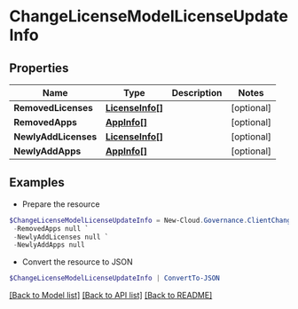 # ChangeLicenseModelLicenseUpdateInfo
## Properties

Name | Type | Description | Notes
------------ | ------------- | ------------- | -------------
**RemovedLicenses** | [**LicenseInfo[]**](LicenseInfo.md) |  | [optional] 
**RemovedApps** | [**AppInfo[]**](AppInfo.md) |  | [optional] 
**NewlyAddLicenses** | [**LicenseInfo[]**](LicenseInfo.md) |  | [optional] 
**NewlyAddApps** | [**AppInfo[]**](AppInfo.md) |  | [optional] 

## Examples

- Prepare the resource
```powershell
$ChangeLicenseModelLicenseUpdateInfo = New-Cloud.Governance.ClientChangeLicenseModelLicenseUpdateInfo  -RemovedLicenses null `
 -RemovedApps null `
 -NewlyAddLicenses null `
 -NewlyAddApps null
```

- Convert the resource to JSON
```powershell
$ChangeLicenseModelLicenseUpdateInfo | ConvertTo-JSON
```

[[Back to Model list]](../README.md#documentation-for-models) [[Back to API list]](../README.md#documentation-for-api-endpoints) [[Back to README]](../README.md)

